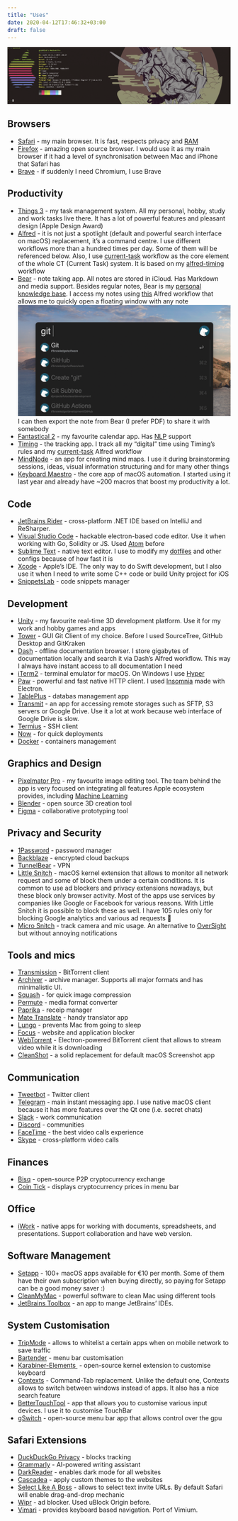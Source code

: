 ```yaml
---
title: "Uses"
date: 2020-04-12T17:46:32+03:00
draft: false
---
```

![screenfetch_mac](https://github.com/skibitsky/dotfiles/raw/master/media/screenshot.png)

## Browsers
* [Safari](https://www.apple.com/safari/) - my main browser. It is fast, respects privacy and [RAM](https://external-content.duckduckgo.com/iu/?u=https%3A%2F%2Ftse1.mm.bing.net%2Fth%3Fid%3DOIP.ZGLehLtVxlR6iIMBecQDIgHaHa%26pid%3DApi&f=1)
* [Firefox](https://www.mozilla.org/en-US/firefox/) - amazing open source browser. I would use it as my main browser if it had a level of synchronisation between Mac and iPhone that Safari has
* [Brave](https://brave.com) - if suddenly I need Chromium, I use Brave

## Productivity 
* [Things 3](http://culturedcode.com) - my task management system. All my personal, hobby, study and work tasks live there. It has a lot of powerful features and pleasant design (Apple Design Award)
* [Alfred](https://www.alfredapp.com) - it is not just a spotlight (default and powerful search interface on macOS) replacement, it’s a command centre. I use different workflows more than a hundred times per day. Some of them will be referenced below. Also, I use [current-task](https://github.com/skibitsky/current-task) workflow as the core element of the whole CT (Current Task) system. It is based on my [alfred-timing](https://github.com/skibitsky/alfred-timing) workflow
* [Bear](https://bear.app) - note taking app. All notes are stored in iCloud. Has Markdown and media support. Besides regular notes, Bear is my [personal knowledge base](https://en.wikipedia.org/wiki/Personal_knowledge_base). I access my notes using [this](https://github.com/drgrib/alfred-bear) Alfred workflow that allows me to quickly open a floating window with any note 
	![](/images/alfred-bear-screenshot.png)
	I can then export the note from Bear (I prefer PDF) to share it with somebody
* [Fantastical 2](https://flexibits.com/fantastical) - my favourite calendar app. Has [NLP](https://en.wikipedia.org/wiki/Natural%20language%20processing) support
* [Timing](https://timingapp.com/?lang=en) - the tracking app. I track all my “digital” time using Timing’s rules and my [current-task](https://github.com/skibitsky/current-task) Alfred workflow
* [MindNode](https://mindnode.com) - an app for creating mind maps. I use it during brainstorming sessions, ideas, visual information structuring and for many other things
* [Keyboard Maestro](https://www.keyboardmaestro.com/main/) - the core app of macOS automation. I started using it last year and already have ~200 macros that boost my productivity a lot. 
## Code
* [JetBrains Rider](http://jetbrains.com/rider/) - cross-platform .NET IDE based on IntelliJ and ReSharper.
* [Visual Studio Code](http://code.visualstudio.com) - hackable electron-based code editor. Use it when working with Go, Solidity or JS. Used [Atom](http://atom.io) before
* [Sublime Text](https://www.sublimetext.com) - native text editor. I use to modify my [dotfiles](https://github.com/skibitsky/dotfiles) and other configs because of how fast it is
* [Xcode](https://developer.apple.com/xcode/) - Apple’s IDE. The only way to do Swift development, but I also use it when I need to write some C++ code or build Unity project for iOS
* [SnippetsLab](https://www.renfei.org/snippets-lab/) - code snippets manager
## Development
* [Unity](https://unity3d.com) - my favourite real-time 3D development platform. Use it for my work and hobby games and apps
* [Tower](https://www.git-tower.com/) - GUI Git Client of my choice. Before I used SourceTree, GitHub Desktop and GitKraken
* [Dash](https://kapeli.com/dash) - offline documentation browser. I store gigabytes of documentation locally and search it via Dash’s Alfred workflow. This way I always have instant access to all documentation I need
* [iTerm2](https://iterm2.com) - terminal emulator for macOS. On Windows I use [Hyper](https://hyper.is)
* [Paw](https://paw.cloud) - powerful and fast native HTTP client. I used [Insomnia](http://insomnia.rest) made with Electron.
* [TablePlus](https://tableplus.com) - databas management app
* [Transmit](https://panic.com/transmit/) - an app for accessing remote storages such as SFTP, S3 servers or Google Drive. Use it a lot at work because web interface of Google Drive is slow.
* [Termius](https://www.termius.com) - SSH client
* [Now](https://zeit.co/home) - for quick deployments
* [Docker](https://www.docker.com) - containers management
## Graphics and Design
* [Pixelmator Pro](http://pixelmator.com/pro/) - my favourite image editing tool. The team behind the app is very focused on integrating all features Apple ecosystem provides, including [Machine Learning](https://www.pixelmator.com/pro/machine-learning/)
* [Blender](http://blender.org) - open source 3D creation tool
* [Figma](http://figma.com) - collaborative prototyping tool
## Privacy and Security
* [1Password](http://1Password.com) - password manager
* [Backblaze](http://backblaze.com) - encrypted cloud backups
* [TunnelBear](https://www.tunnelbear.com) - VPN
* [Little Snitch](https://www.obdev.at/products/littlesnitch/index.html) - macOS kernel extension that allows to monitor all network request and some of block them under a certain conditions. It is common to use ad blockers and privacy extensions nowadays, but these block only browser activity. Most of the apps use services by companies like Google or Facebook for various reasons. With Little Snitch it is possible to block these as well. I have 105 rules only for blocking Google analytics and various ad requests 🙂
* [Micro Snitch](https://www.obdev.at/products/microsnitch/index.html) - track camera and mic usage. An alternative to [OverSight](https://www.producthunt.com/posts/oversight-2) but without annoying notifications
## Tools and mics 
* [Transmission](https://transmissionbt.com/)  - BitTorrent client
* [Archiver](https://archiverapp.com) - archive manager. Supports all major formats and has minimalistic UI.
* [Squash](https://www.realmacsoftware.com/squash/) - for quick image compression
* [Permute](https://software.charliemonroe.net/permute/) - media format converter
* [Paprika](http://www.paprikaapp.com) - receip manager 
* [Mate Translate](https://gikken.co/mate-translate/) - handy translator app
* [Lungo](https://sindresorhus.com/lungo) - prevents Mac from going to sleep
* [Focus](https://heyfocus.com/?utm_source=focus_about) - website and application blocker
* [WebTorrent](https://webtorrent.io) - Electron-powered BitTorrent client that allows to stream video while it is downloading
* [CleanShot](https://getcleanshot.com) - a solid replacement for default macOS Screenshot app
## Communication
* [Tweetbot](https://tapbots.com/tweetbot/mac/) - Twitter client
* [Telegram](https://telegram.org) - main instant messaging app. I use native macOS client because it has more features over the Qt one (i.e. secret chats)
* [Slack](slack.com) - work communication
* [Discord](http://discordapp.com) - communities
* [FaceTime](https://en.wikipedia.org/wiki/FaceTime) - the best video calls experience
* [Skype](https://www.skype.com/en/) - cross-platform video calls
## Finances
* [Bisq](https://bisq.network) - open-source P2P cryptocurrency exchange
* [Coin Tick](https://apps.apple.com/us/app/coin-tick-menu-bar-crypto/id1141688067?mt=12) - displays cryptocurrency prices in menu bar
## Office 
* [iWork](https://www.apple.com/iwork/) - native apps for working with documents, spreadsheets, and presentations. Support collaboration and have web version.
## Software Management
* [Setapp](https://setapp.com) - 100+ macOS apps available for €10 per month. Some of them have their own subscription when buying directly, so paying for Setapp can be a good money saver :) 
* [CleanMyMac](https://cleanmymac.com) - powerful software to clean Mac using different tools
* [JetBrains Toolbox](https://www.jetbrains.com/toolbox-app/) - an app to mange JetBrains’ IDEs.
## System Customisation
* [TripMode](https://www.tripmode.ch) - allows to whitelist a certain apps when on mobile network to save traffic
* [Bartender](https://www.macbartender.com) - menu bar customisation
* [Karabiner-Elements ](https://karabiner-elements.pqrs.org) - open-source kernel extension to customise keyboard
* [Contexts](https://contexts.co) - Command-Tab replacement. Unlike the default one, Contexts allows to switch between windows instead of apps. It also has a nice search feature
* [BetterTouchTool](https://folivora.ai) - app that allows you to customise various input devices. I use it to customise TouchBar
* [gSwitch](https://codyschrank.github.io/gSwitch/) - open-source menu bar app that allows control over the gpu
## Safari Extensions 
* [DuckDuckGo Privacy](https://duckduckgo.com/app) - blocks tracking
* [Grammarly](https://www.grammarly.com) -  AI-powered writing assistant
* [DarkReader](http://darkreader.org) - enables dark mode for all websites
* [Cascadea](https://cascadea.app) - apply custom themes to the websites
* [Select Like A Boss](https://apps.apple.com/lt/app/select-like-a-boss/id1437310115?mt=12) - allows to select text invite URLs. By default Safari will enable drag-and-drop mechanic
* [Wipr](https://giorgiocalderolla.com/wipr.html) - ad blocker. Used uBlock Origin before.
* [Vimari](https://github.com/televator-apps/vimari#readme) - provides keyboard based navigation. Port of Vimium.